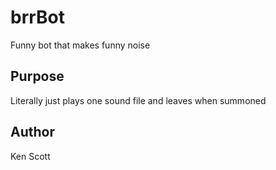 # brrBot
Funny bot that makes funny noise

## Purpose
Literally just plays one sound file and leaves when summoned

## Author
Ken Scott